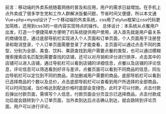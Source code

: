 前言：移动端的外卖系统随着网络的普及和应用，用户的需求日益增加。在手机上点外卖成了很多学生党和工作人群解决饭餐问题，节省时间又便捷，所以本文通Vue+php+mysql设计了一个移动端的外卖系统，css用了stylus框架让css代码更加简练，还用到css3的一些内容实现特点的操作。 总体设计：本系统从点餐用户出发，打造一个便捷简单方便明了的系统提供用户使用，进入首先就是用户最关系的商铺信息，通过底部导航栏实现进入个人页面和订单页面，个人页面用于注册登录和取消登录，个人订单页面需要登录了才能查看，主页面可以通过点击不同的类型，分别为全部、美食、饮料、果蔬查找到用户需要点餐的类型，也可以通过模糊搜索搜索店名匹配到需要查找的店铺，还可以对月销和评分进行排序，点击其中的店铺可以进入店铺，通过导航栏可以看到店铺的详细信息，点餐以及店铺的评论信息，评论信息可以筛选看到好评与差评。点餐页面可以看到不同商品的信息，同左边导航栏可以定位到不同的商品，添加删减用户需要的商品，底部导航栏可以看到已选择商品的个数以及总价，点击底部导航栏可以查看到用户所选择的全部商品，可以时间加减，当价格达到配送价格时底部会变绿色，此时才可以付款。点击付款后弹出付款页面，需填写个人信息，付款页面会分页显示已选择商品，点击付款成功后就会跳转到个人订单页面，当外卖到达后点击确认到达，就会跳转到评论页面，用户可以进行评论。
